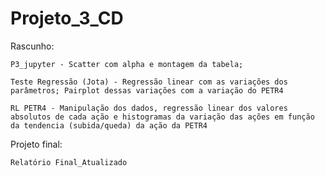 ﻿# Projeto_3_CD

Rascunho:

	P3_jupyter - Scatter com alpha e montagem da tabela;

	Teste Regressão (Jota) - Regressão linear com as variações dos parâmetros; Pairplot dessas variações com a variação do PETR4

	RL PETR4 - Manipulação dos dados, regressão linear dos valores absolutos de cada ação e histogramas da variação das ações em função da tendencia (subida/queda) da ação da PETR4

Projeto final:
	
	Relatório Final_Atualizado